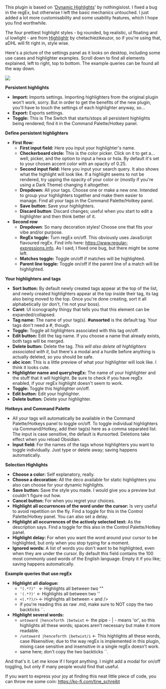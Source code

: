 This plugin is based on '<a href="https://github.com/nothingislost/obsidian-dynamic-highlights">Dynamic Highlights</a>' by nothingislost. I fixed a bug in the regEx, but otherwise I left the basic mechanics untouched. I just added a lot more customisability and some usability features, which I hope you find worthwhile.

The four prettiest highlight styles - bg rounded, bg realistic, ul floating and ul lowlight - are from <a href="https://github.com/chetachiezikeuzor/highlightr-Plugin/">Highlightr</a> by chetachiezikeuzor, so if you're using that, aDHL will fit right in, style wise.

Here's a picture of the settings panel as it looks on desktop, including some use cases and highlighter examples. 
Scroll down to find all elements explained, left to right, top to bottom. The example queries can be found all the way down.

<img src="https://github.com/tine-schreibt/active_aDHL/blob/main/Another-dynamic-highlights-plugin.png?raw=true">

**Persistent highlights**

- **Import:** Imports settings. Importing highlighters from the original plugin won't work, sorry. But in order to get the benefits of the new plugin, you'll have to touch the settings of each highlighter anyway, so...
- **Export:** Exports settings.
- **Toggle:** This is The Switch that starts/stops all persistent highlights being rendered; find it in the Command Palette/Hotkey panel.

**Define persistent highlighters**

- **First Row:**
  - **First input field:** Here you input your highlighter's name.
  - **Checkerboard circle:** This is the color picker. Click on it to get a... well, picker, and the option to input a hexa or hsla. By default it's set to your chosen accent color with an opacity of 0.25.
  - **Second input field:** Here you input your search query. It also shows what the highlight will look like. If a highlight seems to not be rendered, try upping the opacity of your color or (mostly if you're using a Dark Theme) changing it altogether.
  - **Dropdown:** All your tags. Choose one or make a new one. Intended to group your highlighters together and make them easier to manage. Find all your tags in the Command Palette/Hotkey panel.
  - **Save button:** Save your highlighters.
  - **Discard button**: Discard changes; useful when you start to edit a highlighter and then think better of it.
- **Second row**
  - **Dropdown**: So many decoration styles! Choose one that fits your vibe and/or purpose.
  - **RegEx toggle:** Turn regEx on/off. This obviously uses JavaScript flavoured regEx. Find info here: https://www.regular-expressions.info. As I said, I fixed one bug, but there might be some left.
  - **Matches toggle:** Toggle on/off if matches will be highlighted.
  - **Parent line toggle:** Toggle on/off if the parent line of a match will be highlighted.

**Your highlighters and tags**

- **Sort button:** By default newly created tags appear at the top of the list, and newly created highlighters appear at the top inside their tag, its tag also being moved to the top. Once you're done creating, sort it all alphabetically (or don't, I'm not your boss).
- **Caret**: UI iconography thingy that tells you that this element can be expanded/collapsed.
- **Tag name:** The name of your tag(s). **#unsorted** is the default tag. Your tags don't need a #, though.
- **Toggle:** Toggle all highlighters associated with this tag on/off.
- **Edit button:** Edit the tag name. If you choose a name that already exists, both tags will be merged.
- **Delete button:** Delete the tag. _This will also delete all highlighters associated with it_, but there's a modal and a hurdle before anything is actually deleted, so you should be safe.
- **abc icon**: This is a little preview of what your highlighter will look like. I think it looks cute.
- **Highlighter name and query/regEx:** The name of your highlighter and the stuff that it will highlight. Be sure to check if you have regEx enabled, if your regEx highlight doesn't seem to work.
- **Toggle:** Toggle this highlighter on/off.
- **Edit button**: Edit your highlighter.
- **Delete button:** Delete your highlighter.

**Hotkeys and Command Palette**

- All your tags will automatically be available in the Command Palette/Hotkeys panel to toggle on/off. To toggle individual highlighters via Command/Hotkey, add their tag(s) here as a comma separated list. The input is case sensitive, the default is #unsorted. Deletions take effect when you reload Obsidian.
- **Input field:** For the names of the tags whose highlighters you want to toggle individually. Just type or delete away; saving happens automatically.

**Selection Highlights**

- **Choose a color:** Self explanatory, really.
- **Choose a decoration:** All the deco available for static highlighters you also can choose for your dynamic highlights.
- **Save button:** Save the style you made. I would give you a preview but couldn't figure out how.
- **Cancel button:** For when you regret your choices.
- **Highlight all occurrences of the word under the cursor:** Is very useful to avoid repetition on the fly. Find a toggle for this in the Control Palette/Hotkey panel. You can also set a delay.
- **Highlight all occurrences of the actively selected text:** As the description says. Find a toggle for this also in the Control Palette/Hotkey panel.
- **Highlight delay:** For when you want the word around your cursor to be highlighted, but only when you stop typing for a moment.
- **Ignored words:** A list of words you don't want to be highlighted, even when they are under the cursor. By default this field contains the 100 most commonly used words of the English language. Empty it if you like; saving happens automatically.

**Example queries that use regEx**

- **Highlight all dialogue:**
  - `"(.*?)" ` <- Highlights all between two ""
  - `'(.*?)'` <- Highlights all between two ''
  - `<(.*?)/>` <- Highlights all between < and />
  - if you're reading this as raw .md, make sure to NOT copy the two backticks \`\`.
- **Highlight several words:**
  - `untoward |henceforth |betwixt` <- the pipe - | - means 'or', so this highlights all these words; spaces aren't necessary but make it more readable.
  - `/untoward |henceforth |betwixt/i` <- This highlights all these words, case INsensitive; due to the way regEx is implemented in this plugin, mixing case sensitive and insensitive in a single regEx doesn't work.
  - same here; don't copy the two backticks \`\`.

And that's it. Let me know if I forgot anything.
I might add a modal for on/off toggling, but only if many people would find that useful.

If you want to express your joy at finding this neat little piece of code, you can throw me some coin: https://ko-fi.com/tine_schreibt
